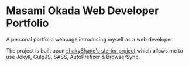 Masami Okada Web Developer Portfolio
=============================

A personal portfolio webpage introducing myself as a web developer.

The project is built upon [shakyShane's starter project](https://github.com/shakyShane/jekyll-gulp-sass-browser-sync) which allows me to use Jekyll, GulpJS, SASS, AutoPrefixer &amp; BrowserSync.
